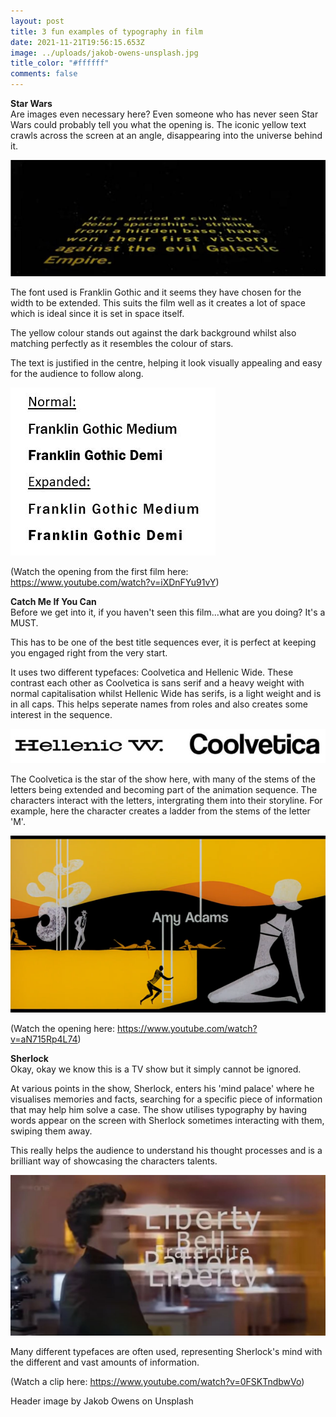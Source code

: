 ```yaml
---
layout: post
title: 3 fun examples of typography in film
date: 2021-11-21T19:56:15.653Z
image: ../uploads/jakob-owens-unsplash.jpg
title_color: "#ffffff"
comments: false
---
```

**Star Wars**\
Are images even necessary here? Even someone who has never seen Star Wars could probably tell you what the opening is. The iconic yellow text crawls across the screen at an angle, disappearing into the universe behind it.

![Screenshot from 'Star Wars' (1977) film opening](../uploads/star-wars-opening.jpg)

The font used is Franklin Gothic and it seems they have chosen for the width to be extended. This suits the film well as it creates a lot of space which is ideal since it is set in space itself.

The yellow colour stands out against the dark background whilst also matching perfectly as it resembles the colour of stars. 

The text is justified in the centre, helping it look visually appealing and easy for the audience to follow along. 

![Screenshot of Franklin Gothic typeface](../uploads/fonts-star-wars.jpg)

(Watch the opening from the first film here: <https://www.youtube.com/watch?v=iXDnFYu91vY>)

**Catch Me If You Can**\
Before we get into it, if you haven't seen this film...what are you doing? It's a MUST. 

This has to be one of the best title sequences ever, it is perfect at keeping you engaged right from the very start. 

It uses two different typefaces: Coolvetica and Hellenic Wide. These contrast each other as Coolvetica is sans serif and a heavy weight with normal capitalisation whilst Hellenic Wide has serifs, is a light weight and is in all caps. This helps seperate names from roles and also creates some interest in the sequence.

![Screenshot of Hellenic Wide and Coolvetica typefaces](../uploads/catch-me-fonts.jpg)

The Coolvetica is the star of the show here, with many of the stems of the letters being extended and becoming part of the animation sequence. The characters interact with the letters, intergrating them into their storyline. For example, here the character creates a ladder from the stems of the letter 'M'. 

![Screenshot from 'Catch Me If You Can' film opening](../uploads/catch-me-if-you-can.png)

(Watch the opening here: <https://www.youtube.com/watch?v=aN715Rp4L74>)

**Sherlock**\
Okay, okay we know this is a TV show but it simply cannot be ignored.

At various points in the show, Sherlock, enters his 'mind palace' where he visualises memories and facts, searching for a specific piece of information that may help him solve a case. The show utilises typography by having words appear on the screen with Sherlock sometimes interacting with them, swiping them away. 

This really helps the audience to understand his thought processes and is a brilliant way of showcasing the characters talents.  

![Screenshot from 'Sherlock' tv show](../uploads/sherlock-mind-palace.jpg)

Many different typefaces are often used, representing Sherlock's mind with the different and vast amounts of information. 

(Watch a clip here: <https://www.youtube.com/watch?v=0FSKTndbwVo>)

Header image by Jakob Owens on Unsplash